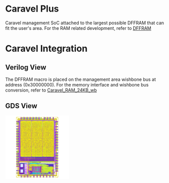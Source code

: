 # Caravel Plus
Caravel management SoC attached to the largest possible DFFRAM that can fit the user's area. For the RAM related development, refer to [DFFRAM](https://github.com/shalan/DFFRAM)

# Caravel Integration

## Verilog View

The DFFRAM macro is placed on the management area wishbone bus at address (0x30000000). For the memory interface and wishbone bus conversion, refer to [Caravel_RAM_24KB_wb](https://github.com/shalan/Caravel_Plus/blob/master/verilog/rtl/Caravel_RAM_24KB_wb.v)

## GDS View

<p align=”center”>
<img src="doc/caravel.png" width="40%" height="40%">
</p>
